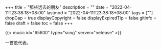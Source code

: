 +++
title = "那些远去的朋友"
description = ""
date = "2022-04-11T23:38:18+08:00"
lastmod = "2022-04-11T23:38:18+08:00"
tags = [""]
dropCap = true
displayCopyright = false
displayExpiredTip = false
gitinfo = false
draft = false
toc = false
+++

{{< music id="65800" type="song" server="netease" >}}

一首歌代表。